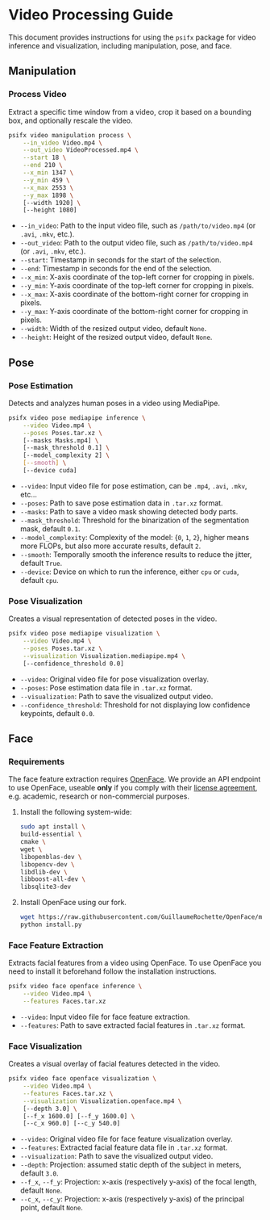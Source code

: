 # Video Processing Guide

<div class="cli-docs">

This document provides instructions for using the `psifx` package for video inference and visualization, including manipulation, pose, and face.


## Manipulation

### Process Video
Extract a specific time window from a video, crop it based on a bounding box, and optionally rescale the video.
```bash
psifx video manipulation process \
    --in_video Video.mp4 \
    --out_video VideoProcessed.mp4 \
    --start 18 \
    --end 210 \
    --x_min 1347 \
    --y_min 459 \
    --x_max 2553 \
    --y_max 1898 \
    [--width 1920] \
    [--height 1080]
```
- `--in_video`: Path to the input video file, such as `/path/to/video.mp4` (or `.avi`, `.mkv`, etc.).
- `--out_video`: Path to the output video file, such as `/path/to/video.mp4` (or `.avi`, `.mkv`, etc.).
- `--start`: Timestamp in seconds for the start of the selection.
- `--end`: Timestamp in seconds for the end of the selection.
- `--x_min`: X-axis coordinate of the top-left corner for cropping in pixels.
- `--y_min`: Y-axis coordinate of the top-left corner for cropping in pixels.
- `--x_max`: X-axis coordinate of the bottom-right corner for cropping in pixels.
- `--y_max`: Y-axis coordinate of the bottom-right corner for cropping in pixels.
- `--width`: Width of the resized output video, default `None`.
- `--height`: Height of the resized output video, default `None`.

## Pose

### Pose Estimation
Detects and analyzes human poses in a video using MediaPipe.
```bash
psifx video pose mediapipe inference \
    --video Video.mp4 \
    --poses Poses.tar.xz \
    [--masks Masks.mp4] \
    [--mask_threshold 0.1] \
    [--model_complexity 2] \
    [--smooth] \
    [--device cuda]
```
- `--video`: Input video file for pose estimation, can be `.mp4`, `.avi`, `.mkv`, etc...
- `--poses`: Path to save pose estimation data in `.tar.xz` format.
- `--masks`: Path to save a video mask showing detected body parts.
- `--mask_threshold`: Threshold for the binarization of the segmentation mask, default `0.1`.
- `--model_complexity`: Complexity of the model: {`0`, `1`, `2`}, higher means more FLOPs, but also more accurate results, default `2`.
- `--smooth`: Temporally smooth the inference results to reduce the jitter, default `True`.
- `--device`: Device on which to run the inference, either `cpu` or `cuda`, default `cpu`.

### Pose Visualization
Creates a visual representation of detected poses in the video.
```bash
psifx video pose mediapipe visualization \
    --video Video.mp4 \
    --poses Poses.tar.xz \
    --visualization Visualization.mediapipe.mp4 \
    [--confidence_threshold 0.0]
```
- `--video`: Original video file for pose visualization overlay.
- `--poses`: Pose estimation data file in `.tar.xz` format.
- `--visualization`: Path to save the visualized output video.
- `--confidence_threshold`: Threshold for not displaying low confidence keypoints, default `0.0`.

## Face

### Requirements
The face feature extraction requires [OpenFace](https://github.com/TadasBaltrusaitis/OpenFace).
We provide an API endpoint to use OpenFace, useable **only** if you
   comply with their [license agreement](https://github.com/TadasBaltrusaitis/OpenFace/blob/master/OpenFace-license.txt), e.g.
   academic, research or non-commercial purposes.
1. Install the following system-wide:
   ```bash
   sudo apt install \
   build-essential \
   cmake \
   wget \
   libopenblas-dev \
   libopencv-dev \
   libdlib-dev \
   libboost-all-dev \
   libsqlite3-dev
   ```
2. Install OpenFace using our fork.
   ```bash
   wget https://raw.githubusercontent.com/GuillaumeRochette/OpenFace/master/install.py && \
   python install.py
   ```


### Face Feature Extraction
Extracts facial features from a video using OpenFace.
To use OpenFace you need to install it beforehand follow the installation instructions.
```bash
psifx video face openface inference \
    --video Video.mp4 \
    --features Faces.tar.xz
```
- `--video`: Input video file for face feature extraction.
- `--features`: Path to save extracted facial features in `.tar.xz` format.


### Face Visualization
Creates a visual overlay of facial features detected in the video.
```bash
psifx video face openface visualization \
    --video Video.mp4 \
    --features Faces.tar.xz \
    --visualization Visualization.openface.mp4 \
    [--depth 3.0] \
    [--f_x 1600.0] [--f_y 1600.0] \
    [--c_x 960.0] [--c_y 540.0]
```
- `--video`: Original video file for face feature visualization overlay.
- `--features`: Extracted facial feature data file in `.tar.xz` format.
- `--visualization`: Path to save the visualized output video.
- `--depth`: Projection: assumed static depth of the subject in meters, default `3.0`.
- `--f_x`, `--f_y`: Projection: x-axis (respectively y-axis) of the focal length, default `None`.
- `--c_x`, `--c_y`: Projection: x-axis (respectively y-axis) of the principal point, default `None`.
</div>